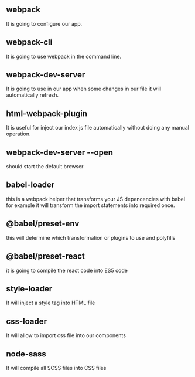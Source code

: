 ## webpack

It is going to configure our app.

## webpack-cli

It is going to use webpack in the command line.

## webpack-dev-server

It is going to use in our app when some changes in our file it will automatically refresh.

## html-webpack-plugin

It is useful for inject our index js file automatically without doing any manual operation.

## webpack-dev-server --open

should start the default browser

## babel-loader

this is a webpack helper that transforms your JS depencencies with babel for example it will transform the import statements into required once.

## @babel/preset-env

this will determine which transformation or plugins to use and polyfills

## @babel/preset-react

it is going to compile the react code into ES5 code

## style-loader

It will inject a style tag into HTML file

## css-loader

It will allow to import css file into our components

## node-sass

It will compile all SCSS files into CSS files
